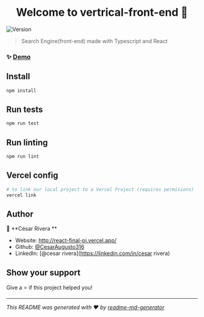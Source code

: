 <h1 align="center">Welcome to vertrical-front-end 👋</h1>
<p>
  <img alt="Version" src="https://img.shields.io/badge/version-1-blue.svg?cacheSeconds=2592000" />
</p>

> Search Engine(front-end) made with Typescript and React

### ✨ [Demo](https://vertrical-engine-frontend.vercel.app/)

## Install

```sh
npm install
```

## Run tests

```sh
npm run test
```

## Run linting

```sh
npm run lint
```

## Vercel config

```sh
# to link our local project to a Vercel Project (requires permisions)
vercel link
```

## Author

👤 **César Rivera **

- Website: http://react-final-pi.vercel.app/
- Github: [@CesarAugusto316](https://github.com/CesarAugusto316)
- LinkedIn: [@cesar rivera](https://linkedin.com/in/cesar rivera)

## Show your support

Give a ⭐️ if this project helped you!

---

_This README was generated with ❤️ by [readme-md-generator](https://github.com/kefranabg/readme-md-generator)_
